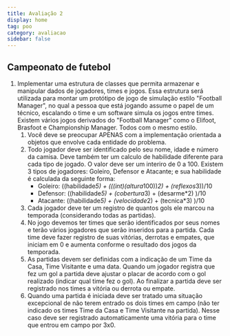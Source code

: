 ```yaml
---
title: Avaliação 2
display: home
tag: poo
category: avaliacao
sidebar: false
---
```


## Campeonato de futebol

1. Implementar uma estrutura de classes que permita armazenar e manipular dados de jogadores, times e jogos. Essa estrutura será utilizada para montar um protótipo de jogo de simulação estilo "Football Manager", no qual a pessoa que está jogando assume o papel de um técnico, escalando o time e um software simula os jogos entre times. Existem vários jogos derivados do "Football Manager" como o Elifoot, Brasfoot e Championship Manager. Todos com o mesmo estilo. 
    1. Você deve se preocupar APENAS com a implementação orientada a objetos que envolve cada entidade do problema. 
    1. Todo jogador deve ser identificado pelo seu nome, idade e número da camisa. Deve também  ter um calculo de habilidade diferente para cada tipo de jogado. O valor deve ser um interiro de 0 a 100. Existem 3 tipos de jogadores: Goleiro, Defensor e  Atacante; e sua habilidade é calculada da seguinte forma:
        - Goleiro: ((habilidade*5) + (((int)(altura*100))*2) + (reflexos*3))/10
        - Defensor: ((habilidade*5) + (cobertura*3) + (desarme*2) )/10
        - Atacante: ((habilidade*5) + (velocidade*2) + (tecnica*3) )/10
    1. Cada jogador deve ter um registro de quantos gols ele marcou na temporada (considerando todas as partidas).
    1. No jogo devemos ter times que serão identificados por seus nomes e terão vários jogadores que serão inseridos para a partida.  Cada time deve fazer registro de suas vitórias, derrotas e empates, que iniciam em  0 e aumenta conforme o resultado dos jogos da temporada.
    1. As partidas devem ser definidas com a indicação de um Time da Casa, Time Visitante e uma data. Quando um jogador registra que fez um gol a partida deve ajustar o placar de acordo com o gol realizado (indicar qual time fez o gol). Ao finalizar a partida deve ser registrado nos times a vitória ou derrota ou empate.
    1. Quando uma partida é iniciada deve ser tratado uma situação excepcional de não terem entrado os dois times em campo (não ter indicado os times Time da Casa e Time Visitante na partida). Nesse caso deve ser registrado automaticamente uma vitória para o time que entrou em campo por 3x0.